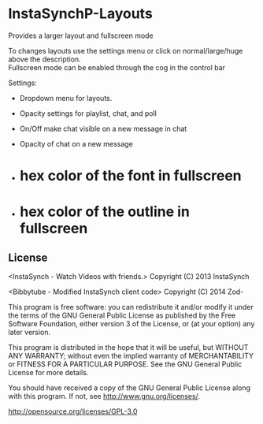 InstaSynchP-Layouts
===================

Provides a larger layout and fullscreen mode

To changes layouts use the settings menu or click on normal/large/huge above the description.<br>
Fullscreen mode can be enabled through the cog in the control bar

Settings:

*   Dropdown menu for layouts.

*   Opacity settings for playlist, chat, and poll

*   On/Off make chat visible on a new message in chat

*   Opacity of chat on a new message

*   # hex color of the font in fullscreen

*   # hex color of the outline in fullscreen

License
-----------
<InstaSynch - Watch Videos with friends.>
Copyright (C) 2013  InstaSynch

<Bibbytube - Modified InstaSynch client code>
Copyright (C) 2014  Zod-

This program is free software: you can redistribute it and/or modify
it under the terms of the GNU General Public License as published by
the Free Software Foundation, either version 3 of the License, or
(at your option) any later version.

This program is distributed in the hope that it will be useful,
but WITHOUT ANY WARRANTY; without even the implied warranty of
MERCHANTABILITY or FITNESS FOR A PARTICULAR PURPOSE.  See the
GNU General Public License for more details.

You should have received a copy of the GNU General Public License
along with this program.  If not, see <http://www.gnu.org/licenses/>.

http://opensource.org/licenses/GPL-3.0
